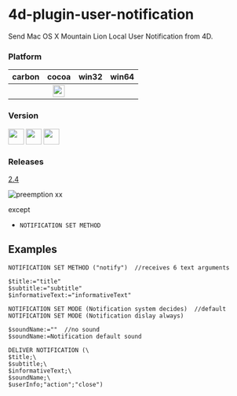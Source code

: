 4d-plugin-user-notification
===========================

Send Mac OS X Mountain Lion Local User Notification from 4D.

### Platform

| carbon | cocoa | win32 | win64 |
|:------:|:-----:|:---------:|:---------:|
||<img src="https://cloud.githubusercontent.com/assets/1725068/22371562/1b091f0a-e4db-11e6-8458-8653954a7cce.png" width="24" height="24" />|||

### Version

<img src="https://cloud.githubusercontent.com/assets/1725068/18940649/21945000-8645-11e6-86ed-4a0f800e5a73.png" width="32" height="32" /> <img src="https://cloud.githubusercontent.com/assets/1725068/18940648/2192ddba-8645-11e6-864d-6d5692d55717.png" width="32" height="32" /> <img src="https://user-images.githubusercontent.com/1725068/41266195-ddf767b2-6e30-11e8-9d6b-2adf6a9f57a5.png" width="32" height="32" />

### Releases

[2.4](https://github.com/miyako/4d-plugin-user-notification/releases/tag/2.4)

![preemption xx](https://user-images.githubusercontent.com/1725068/41327179-4e839948-6efd-11e8-982b-a670d511e04f.png)

except 

* ``NOTIFICATION SET METHOD``

## Examples

```
NOTIFICATION SET METHOD ("notify")  //receives 6 text arguments

$title:="title"
$subtitle:="subtitle"
$informativeText:="informativeText"

NOTIFICATION SET MODE (Notification system decides)  //default
NOTIFICATION SET MODE (Notification dislay always)

$soundName:=""  //no sound
$soundName:=Notification default sound

DELIVER NOTIFICATION (\
$title;\
$subtitle;\
$informativeText;\
$soundName;\
$userInfo;"action";"close")
```
